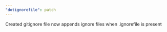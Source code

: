 ```yaml
---
"dotignorefile": patch
---
```


Created gitignore file now appends ignore files when .ignorefile is present
